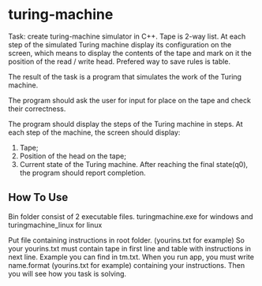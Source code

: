 # turing-machine
Task: create turing-machine simulator in C++. Tape is 2-way list.
At each step of the simulated Turing machine 
display its configuration on the screen, which means to display the contents of the tape
and mark on it the position of the read / write head.
Prefered way to save rules is table.

The result of the task is a program that simulates
the work of the Turing machine.

The program should ask the user for input for
place on the tape and check their correctness.

The program should display the steps of the Turing machine in steps.
At each step of the machine, the screen should display:
1. Tape;
1. Position of the head on the tape;
1. Current state of the Turing machine.
After reaching the final state(q0), the program should report completion.


## How To Use
Bin folder consist of 2 executable files.
turingmachine.exe for windows and turingmachine_linux for linux

Put file containing instructions in root folder. (yourins.txt for example)
So your yourins.txt must contain tape in first line and table with instructions in next line.
Example you can find in tm.txt.
When you run app, you must write name.format (yourins.txt for example) containing your instructions.
Then you will see how you task is solving.
